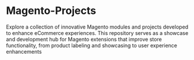 # Magento-Projects
Explore a collection of innovative Magento modules and projects developed to enhance eCommerce experiences. This repository serves as a showcase and development hub for Magento extensions that improve store functionality, from product labeling and showcasing to user experience enhancements
